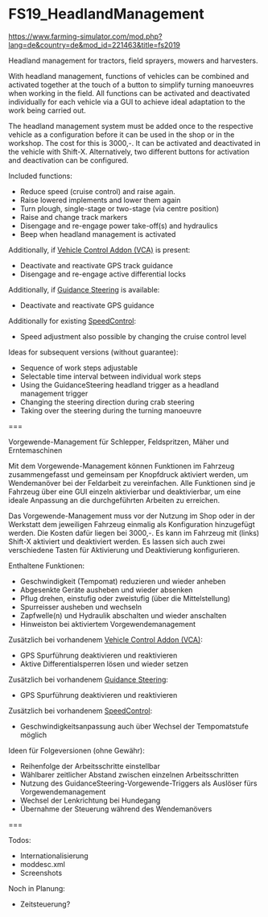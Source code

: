 # FS19_HeadlandManagement
https://www.farming-simulator.com/mod.php?lang=de&country=de&mod_id=221463&title=fs2019

Headland management for tractors, field sprayers, mowers and harvesters.

With headland management, functions of vehicles can be combined and activated together at the touch of a button to simplify turning manoeuvres when working in the field. All functions can be activated and deactivated individually for each vehicle via a GUI to achieve ideal adaptation to the work being carried out.

The headland management system must be added once to the respective vehicle as a configuration before it can be used in the shop or in the workshop. The cost for this is 3000,-.
It can be activated and deactivated in the vehicle with Shift-X. Alternatively, two different buttons for activation and deactivation can be configured.

Included functions:
- Reduce speed (cruise control) and raise again.
- Raise lowered implements and lower them again
- Turn plough, single-stage or two-stage (via centre position)
- Raise and change track markers
- Disengage and re-engage power take-off(s) and hydraulics
- Beep when headland management is activated

Additionally, if <a href="https://www.farming-simulator.com/mod.php?lang=de&country=de&mod_id=159429&title=fs2019">Vehicle Control Addon (VCA)</a> is present:
- Deactivate and reactivate GPS track guidance
- Disengage and re-engage active differential locks

Additionally, if <a href="https://www.farming-simulator.com/mod.php?lang=de&country=de&mod_id=140328&title=fs2019">Guidance Steering</a> is available: 
- Deactivate and reactivate GPS guidance

Additionally for existing <a href="https://www.farming-simulator.com/mod.php?lang=de&country=de&mod_id=125190&title=fs2019">SpeedControl</a>:
- Speed adjustment also possible by changing the cruise control level

Ideas for subsequent versions (without guarantee):
- Sequence of work steps adjustable
- Selectable time interval between individual work steps
- Using the GuidanceSteering headland trigger as a headland management trigger
- Changing the steering direction during crab steering
- Taking over the steering during the turning manoeuvre

===

Vorgewende-Management für Schlepper, Feldspritzen, Mäher und Erntemaschinen

Mit dem Vorgewende-Management können Funktionen im Fahrzeug zusammengefasst und gemeinsam per Knopfdruck aktiviert werden, um Wendemanöver bei der Feldarbeit zu vereinfachen. Alle Funktionen sind je Fahrzeug über eine GUI einzeln aktivierbar und deaktivierbar, um eine ideale Anpassung an die durchgeführten Arbeiten zu erreichen.

Das Vorgewende-Management muss vor der Nutzung im Shop oder in der Werkstatt dem jeweiligen Fahrzeug einmalig als Konfiguration hinzugefügt werden. Die Kosten dafür liegen bei 3000,-. Es kann im Fahrzeug mit (links) Shift-X aktiviert und deaktiviert werden. Es lassen sich auch zwei verschiedene Tasten für Aktivierung und Deaktivierung konfigurieren.

Enthaltene Funktionen:
- Geschwindigkeit (Tempomat) reduzieren und wieder anheben
- Abgesenkte Geräte ausheben und wieder absenken
- Pflug drehen, einstufig oder zweistufig (über die Mittelstellung)
- Spurreisser ausheben und wechseln
- Zapfwelle(n) und Hydraulik abschalten und wieder anschalten
- Hinweiston bei aktiviertem Vorgewendemanagement

Zusätzlich bei vorhandenem <a href="https://www.farming-simulator.com/mod.php?lang=de&country=de&mod_id=159429&title=fs2019">Vehicle Control Addon (VCA)</a>:
- GPS Spurführung deaktivieren und reaktivieren
- Aktive Differentialsperren lösen und wieder setzen

Zusätzlich bei vorhandenem <a href="https://www.farming-simulator.com/mod.php?lang=de&country=de&mod_id=140328&title=fs2019">Guidance Steering</a>:
- GPS Spurführung deaktivieren und reaktivieren

Zusätzlich bei vorhandenem <a href="https://www.farming-simulator.com/mod.php?lang=de&country=de&mod_id=125190&title=fs2019">SpeedControl</a>:
- Geschwindigkeitsanpassung auch über Wechsel der Tempomatstufe möglich

Ideen für Folgeversionen (ohne Gewähr):
- Reihenfolge der Arbeitsschritte einstellbar
- Wählbarer zeitlicher Abstand zwischen einzelnen Arbeitsschritten
- Nutzung des GuidanceSteering-Vorgewende-Triggers als Auslöser fürs Vorgewendemanagement
- Wechsel der Lenkrichtung bei Hundegang
- Übernahme der Steuerung während des Wendemanövers

===

Todos:
- Internationalisierung
- moddesc.xml
- Screenshots

Noch in Planung:
- Zeitsteuerung?
